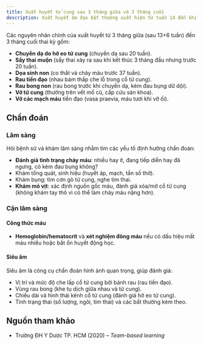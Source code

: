 ```yaml
---
title: Xuất huyết tử cung sau 3 tháng giữa và 3 tháng cuối
description: Xuất huyết âm đạo bất thường xuất hiện từ tuần 14 đến khi sinh, có thể là dấu hiệu của các biến chứng sản khoa đe dọa mẹ và thai nhi.
---
```


Các nguyên nhân chính của xuất huyết từ 3 tháng giữa (sau 13+6 tuần) đến 3 tháng cuối thai kỳ gồm:

- **Chuyển dạ do hở eo tử cung** (chuyển dạ sau 20 tuần).
- **Sẩy thai muộn** (sẩy thai xảy ra sau khi kết thúc 3 tháng đầu nhưng trước 20 tuần).
- **Dọa sinh non** (co thắt và chảy máu trước 37 tuần).
- **Rau tiền đạo** (nhau bám thấp che lỗ trong cổ tử cung).
- **Rau bong non** (rau bong trước khi chuyển dạ, kèm đau bụng dữ dội).
- **Vỡ tử cung** (thường trên vết mổ cũ, cấp cứu sản khoa).
- **Vỡ các mạch máu** tiền đạo (vasa praevia, máu tươi khi vỡ ối).

## Chẩn đoán

### Lâm sàng

Hỏi bệnh sử và khám lâm sàng nhằm tìm các yếu tố định hướng chẩn đoán:

- **Đánh giá tình trạng chảy máu**: nhiều hay ít, đang tiếp diễn hay đã ngưng, có kèm đau bụng không?
- Khám tổng quát, sinh hiệu (huyết áp, mạch, tần số thở).
- Khám bụng: tìm cơn gò tử cung, nghe tim thai.
- **Khám mỏ vịt**: xác định nguồn gốc máu, đánh giá xóa/mở cổ tử cung (không khám tay thô vì có thể làm chảy máu nặng hơn).

### Cận lâm sàng

#### Công thức máu

- **Hemoglobin/hematocrit** và **xét nghiệm đông máu** nếu có dấu hiệu mất máu nhiều hoặc bất ổn huyết động học.

#### Siêu âm

Siêu âm là công cụ chẩn đoán hình ảnh quan trọng, giúp đánh giá:

- Vị trí và mức độ che lấp cổ tử cung bởi bánh rau (rau tiền đạo).
- Vùng rau bong (khe tụ dịch giữa nhau và tử cung).
- Chiều dài và hình thái kênh cổ tử cung (đánh giá hở eo tử cung).
- Tình trạng thai (số lượng, ngôi, tim thai) và các bất thường kèm theo.

## Nguồn tham khảo

- Trường ĐH Y Dược TP. HCM (2020) – _Team-based learning_
